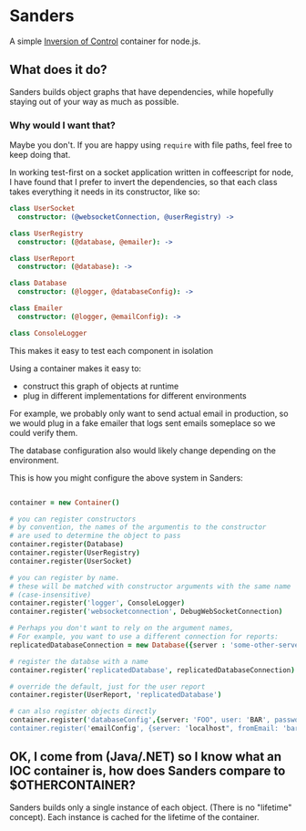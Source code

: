 # Sanders

A simple [Inversion of Control](http://en.wikipedia.org/wiki/Inversion_of_control) container for node.js.

## What does it do?

Sanders builds object graphs that have dependencies, while hopefully staying out of your way as much as possible.

### Why would I want that?

Maybe you don't. If you are happy using ```require``` with file paths, feel free to keep doing that.

In working test-first on a socket application written in coffeescript for node, I have found that I prefer to invert the dependencies, so that each class takes everything it needs in its constructor, like so:

```coffee
class UserSocket
  constructor: (@websocketConnection, @userRegistry) ->

class UserRegistry
  constructor: (@database, @emailer): ->

class UserReport
  constructor: (@database): ->

class Database
  constructor: (@logger, @databaseConfig): ->

class Emailer
  constructor: (@logger, @emailConfig): ->

class ConsoleLogger

```

This makes it easy to test each component in isolation

Using a container  makes it easy to:
- construct this graph of objects at runtime
- plug in different implementations for different environments

For example, we probably only want to send actual email in production, so we would plug in a fake emailer that logs sent emails someplace so we could verify them.

The database configuration also would likely change depending on the environment.

This is how you might configure the above system in Sanders:
```coffee

container = new Container()

# you can register constructors
# by convention, the names of the argumentis to the constructor
# are used to determine the object to pass
container.register(Database)
container.register(UserRegistry)
container.register(UserSocket)

# you can register by name.
# these will be matched with constructor arguments with the same name
# (case-insensitive)
container.register('logger', ConsoleLogger)
container.register('websocketconnection', DebugWebSocketConnection)

# Perhaps you don't want to rely on the argument names,
# For example, you want to use a different connection for reports:
replicatedDatabaseConnection = new Database({server : 'some-other-server'})

# register the databse with a name
container.register('replicatedDatabase', replicatedDatabaseConnection)

# override the default, just for the user report
container.register(UserReport, 'replicatedDatabase')

# can also register objects directly
container.register('databaseConfig',{server: 'FOO", user: 'BAR', password : 'BAZ'})
container.register('emailConfig', {server: 'localhost", fromEmail: 'bar@example.com'})


```




## OK, I come from (Java/.NET) so I know what an IOC container is, how does Sanders compare to $OTHERCONTAINER?

Sanders builds only a single instance of each object. (There is no "lifetime" concept).
Each instance is cached for the lifetime of the container.
